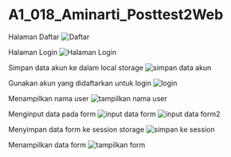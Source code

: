 # A1_018_Aminarti_Posttest2Web

Halaman Daftar
![Daftar](https://user-images.githubusercontent.com/120153116/227732219-0c9e9d19-3625-4fc7-accd-32f49c89dada.png)

Halaman Login
![Halaman Login](https://user-images.githubusercontent.com/120153116/227732295-ee69f28b-adfd-443c-b9e3-04614a7400f8.png)

Simpan data akun ke dalam local storage
![simpan data akun](https://user-images.githubusercontent.com/120153116/227732320-3d3ffa14-3234-414c-9002-71da6e0974e9.png)

Gunakan akun yang didaftarkan untuk login
![login](https://user-images.githubusercontent.com/120153116/227732342-3e7daf23-f914-4174-86bb-bbb47ebf4b70.png)

Menampilkan nama user
![tampilkan nama user](https://user-images.githubusercontent.com/120153116/227732356-8b03fb50-0b96-4b93-8867-5ffed5bb4e61.png)

Menginput data pada form
![input data form](https://user-images.githubusercontent.com/120153116/227732431-8b7ed2fb-c8f0-421d-b6b8-abb26a7e713e.png)
![input data form2](https://user-images.githubusercontent.com/120153116/227732441-f51e4e4b-f833-458c-b869-0ef24a138aeb.png)

Menyimpan data form ke session storage
![simpan ke session](https://user-images.githubusercontent.com/120153116/227732468-0ab70ae4-fc43-4768-ad91-c63039755400.png)

Menampilkan data form
![tampilkan form](https://user-images.githubusercontent.com/120153116/227732483-d0237a99-a62f-4556-a4f5-5c747b3ec46c.png)
